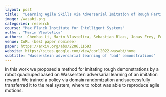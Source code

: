 ```yaml
---
layout: post
title:  "Learning Agile Skills via Adversarial Imitation of Rough Partial Demonstrations"
image: /wasabi.png
categories: research
course: "Max Planck Institute for Intelligent Systems"
author: "Marin Vlastelica"
authors:  Chenhao Li, Marin Vlastelica, Sebastian Blaes, Jonas Frey, Felix Grimmiger, Georg Martius
venue: CoRL (best paper nominee)
paper: https://arxiv.org/abs/2206.11693
website: https://sites.google.com/view/corl2022-wasabi/home
subtitle: "Wasserstein adversarial learning of 'bad' demonstrations"
---
```


In this work we proposed a method for imitating rough demonstrations by a robot quadruped based on Wasserstein adversarial learning of an imitation reward.
We trained a policy via domain randomization and successfully transferred it to the real system, where to robot was able to reproduce agile motions.